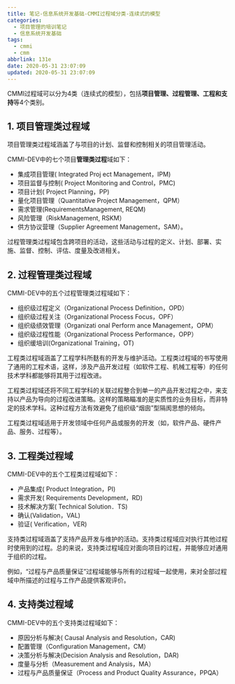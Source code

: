 ```yaml
---
title: 笔记-信息系统开发基础-CMMI过程域分类-连续式的模型
categories:
  - 项目管理的培训笔记
  - 信息系统开发基础
tags:
  - cmmi
  - cmm
abbrlink: 131e
date: 2020-05-31 23:07:09
updated: 2020-05-31 23:07:09
---
```


CMMI过程域可以分为4类（连续式的模型），包括**项目管理、过程管理、工程和支持**等4个类别。

<!-- more -->

## 1. 项目管理类过程域

项目管理类过程域涵盖了与项目的计划、监督和控制相关的项目管理活动。

CMMI-DEV中的七个项目**管理类过程**域如下：

- 集成项目管理( Integrated Proj ect Management，IPM)
- 项目监督与控制( Project Monitoring and Control，PMC)
- 项目计划( Project Planning，PP)
- 量化项目管理（Quantitative Project Management，QPM）
- 需求管理(RequirementsManagement, REQM)
- 风险管理（RiskManagement, RSKM）
- 供方协议营理（Supplier Agreement Management，SAM）。

过程管理类过程域包含跨项目的活动，这些活动与过程的定义、计划、部署、实施、监督、控制、评估、度量及改进相关。

## 2. 过程管理类过程域

CMMI-DEV中的五个过程管理类过程域如下：

- 组织级过程定义（Organizational Process Definition，OPD）
- 组织级过程关注（Organizational Process Focus，OPF）
- 组织级绩效管理（Organizati onal  Perform ance  Management，OPM）
- 组织级过程性能（Organizational Process Performance，OPP）
- 组织缓培训(Organizational Training，OT)

工程类过程域涵盖了工程学科所麸有的开发与维护活动。工程类过程域的书写使用了通用的工程术语，这样，涉及产品开发过程（如软件工程、机械工程等）的任何技术学科都能够将其用于过程改进。

工程类过程域还将不同工程学科的关联过程整合到单一的产品开发过程之中，来支持以产品为导向的过程改进策略。这样的策略瞄准的是实质性的业务目标，而非特定的技术学科。这种过程方法有效避免了组织级“烟囱”型隔阂思想的倾向。

工程类过程域适用于开发领域中任何产品或服务的开发（如，软件产品、硬件产品、服务、过程等）。

## 3. 工程类过程域

CMMI-DEV中的五个工程类过程域如下：

- 产品集成( Product Integration，PI)
- 需求开发( Requirements Development，RD)
- 技术解决方案( Technical Solution．TS)
- 确认(Validation，VAL)
- 验证( Verification，VER)

支持类过程域涵盖了支持产品开发与维护的活动。支持类过程域应对执行其他过程时使用到的过程。总的来说，支持类过程域应对面向项目的过程，并能够应对通用于组织的过程。

例如，“过程与产品质量保证”过程域能够与所有的过程域一起使用，来对全部过程域中所描述的过程与工作产品提供客观评价。

## 4. 支持类过程域

CMMI-DEV中的五个支持类过程域如下：

- 原因分析与解决( Causal Analysis and Resolution，CAR)
- 配置管理（Configuration Management，CM）
- 决策分析与解决(Decision Analysis and Resolution，DAR)
- 度量与分析（Measurement and Analysis，MA）
- 过程与产品质量保证（Process and Product Quality Assurance，PPQA）
